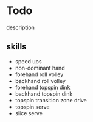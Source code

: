 # Todo

description

## skills

- speed ups
- non-dominant hand
- forehand roll volley
- backhand roll volley
- forehand topspin dink
- backhand topspin dink
- topspin transition zone drive
- topspin serve
- slice serve
